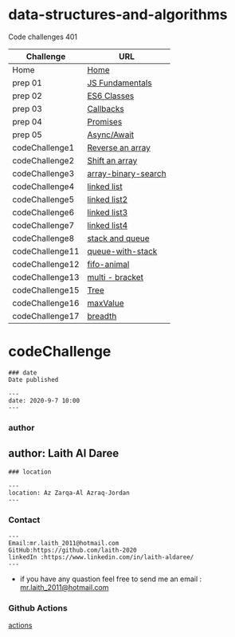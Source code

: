 
# data-structures-and-algorithms

Code challenges 401


**Challenge**     | **URL**
------------ | -------------
Home         | [Home](https://github.com/laith-401-advanced-javascript/data-structures-and-algorithms)
 prep 01     | [JS Fundamentals](https://github.com/laith-2020/data-structures-and-algorithms)
 prep 02     | [ES6 Classes](https://repl.it/repls/DefinitiveKookyNumericalanalysis#vehicles-with-classes.js)
 prep 03             | [Callbacks](https://repl.it/repls/UnsightlyHuskyMatrix#index.js)
 prep 04             | [Promises](https://repl.it/repls/DelightfulOutlyingPrinters#index.js)
 prep 05            | [Async/Await](https://repl.it/repls/RecklessOverdueOutcome#index.js)
 codeChallenge1    | [Reverse an array](https://github.com/laith-401-advanced-javascript/data-structures-and-algorithms/pull/1)
 codeChallenge2    | [Shift an array](https://github.com/laith-401-advanced-javascript/data-structures-and-algorithms/pull/2)
 codeChallenge3    | [array-binary-search](https://github.com/laith-401-advanced-javascript/data-structures-and-algorithms/pull/3)
  codeChallenge4    | [linked list](https://github.com/laith-401-advanced-javascript/data-structures-and-algorithms/pull/4)
  codeChallenge5    | [linked list2](https://github.com/laith-401-advanced-javascript/data-structures-and-algorithms/pull/5)
  codeChallenge6    | [linked list3](https://github.com/laith-401-advanced-javascript/data-structures-and-algorithms/pull/6)
  codeChallenge7    | [linked list4](https://github.com/laith-401-advanced-javascript/data-structures-and-algorithms/pull/7)
  codeChallenge8    | [stack and queue](https://github.com/laith-401-advanced-javascript/data-structures-and-algorithms/pull/8)
 codeChallenge11    | [ queue-with-stack](https://github.com/laith-401-advanced-javascript/data-structures-and-algorithms/pull/9)
 codeChallenge12    | [ fifo-animal](https://github.com/laith-401-advanced-javascript/data-structures-and-algorithms/pull/10)
 codeChallenge13    | [ multi - bracket](https://github.com/laith-401-advanced-javascript/data-structures-and-algorithms/pull/11)
  codeChallenge15    | [ Tree](https://github.com/laith-401-advanced-javascript/data-structures-and-algorithms/pull/12)
  codeChallenge16    | [ maxValue](https://github.com/laith-401-advanced-javascript/data-structures-and-algorithms/pull/13)
   codeChallenge17    | [breadth](https://github.com/laith-401-advanced-javascript/data-structures-and-algorithms/pull/14)

# codeChallenge


```
### date
Date published

---
date: 2020-9-7 10:00
---
```
### author

author: Laith Al Daree
---
```
### location

---
location: Az Zarqa-Al Azraq-Jordan
---
```

### Contact 
```
---
Email:mr.laith_2011@hotmail.com
GitHub:https://github.com/laith-2020
linkedIn :https://www.linkedin.com/in/laith-aldaree/
---
```


* if you have any quastion feel free to send me an 
  email : mr.laith_2011@hotmail.com



### Github Actions
[actions](https://github.com/laith-401-advanced-javascript/data-structures-and-algorithms/actions/runs/248646289)
